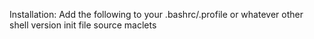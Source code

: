 Installation:
Add the following to your .bashrc/.profile or whatever other shell version init file
source maclets
